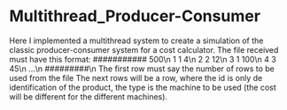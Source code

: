 # Multithread_Producer-Consumer
Here I implemented a multithread system to create a simulation of the classic producer-consumer system for a cost calculator.
The file received must have this format:
###########
500\n
1 1 4\n
2 2 12\n
3 1 100\n
4 3 45\n
...\n
#########\n
The first row must say the number of rows to be used from the file
The next rows will be a <id> <type> <time> row, where the id is only de identification of the product, the type is the machine to be used (the cost will be different for the different machines).
